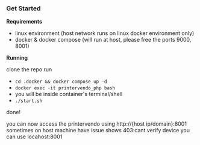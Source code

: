 ### Get Started

**Requirements**
- linux environment (host network runs on linux docker environment only)
- docker & docker compose (will run at host, please free the ports 9000, 8001)

**Running**

clone the repo
run
- ```cd .docker && docker compose up -d```
- ```docker exec -it printervendo_php bash```
- you will be inside container's terminal/shell
- ```./start.sh```

done!

you can now access the printervendo using http://{host ip/domain}:8001
sometimes on host machine have issue shows 403:cant verify device you can use locahost:8001
